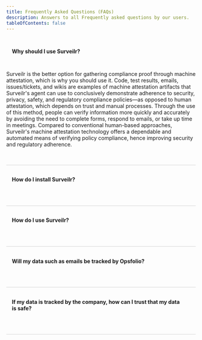```yaml
---
title: Frequently Asked Questions (FAQs)
description: Answers to all Frequently asked questions by our users.
tableOfContents: false
---
```


<style>

summary.faq {
  list-style: none;
  display: flex;
  justify-content: space-between;
  align-items: center;
  padding: 10px 15px;
  font-weight: bold;
}

summary.faq::after {
  content: ' ';
  width: 18px;
  height: 10px;
  background: url('https://uploads.sitepoint.com/wp-content/uploads/2023/10/1697699669arrow.svg') no-repeat;
  background-size: cover;
  transition: 0.2s;
}

.details {
  border-bottom: 1px solid #d3d3d3;
  padding-bottom: 2rem;
}

details[open] > summary.faq::after {
  transform: rotate(180deg);
}

summary.faq::-webkit-details-marker {
  display: none;
}


</style>

<details class="details" open>

<summary class="faq">
<h4 style="display: inline;">Why should I use Surveilr?</h4>
</summary>

<p>Surveilr is the better option for gathering compliance proof through machine
attestation, which is why you should use it. Code, test results, emails,
issues/tickets, and wikis are examples of machine attestation artifacts that
Surveilr's agent can use to conclusively demonstrate adherence to security,
privacy, safety, and regulatory compliance policies—as opposed to human
attestation, which depends on trust and manual processes. Through the use of
this method, people can verify information more quickly and accurately by
avoiding the need to complete forms, respond to emails, or take up time in
meetings. Compared to conventional human-based approaches, Surveilr's machine
attestation technology offers a dependable and automated means of verifying
policy compliance, hence improving security and regulatory adherence.</p>

</details>

<details class="details">

<summary class="faq"><h4 style="display: inline;">How do I install Surveilr?</h4></summary>

<p>We have provided a detailed guide on how to install `surveilr` on your machine
(Linux, Windows, and MacOS ), find it [here](/surveilr/installation).</p>

</details>

<details class="details">

<summary class="faq"><h4 style="display: inline;">How do I use Surveilr?</h4></summary>

<p>We have provided a comprehensive guide on how surveilr can be used to gather
machine-attested compliance evidences from different Work Product Artifacts
(WPAs) across a wide variety of disciplines. Here's an example of how
[software engineers](/surveilr/disciplines/software-engineer) make use of
surveilr.</p>

</details>

<details class="details">

<summary class="faq"><h4 style="display: inline;">Will my data such as emails be tracked by Opsfolio?</h4></summary>

<p>No, Opsfolio does not track personal information, including emails, at any point
in time. All data processed by Surveilr is stored in a Resource Surveillance
State Database [(RSSD)](/surveilr/reference/concepts/resource-surveillance#rssd)
that is stored locally on the client's machine, and not connected to any of our
cloud databases.</p>

</details>

<details class="details">

<summary class="faq"><h4 style="display: inline;">If my data is tracked by the company, how can I trust that my data is safe?</h4></summary>

<p>We do not track your data, so you can be rest assured your data is safe.</p>

</details>
